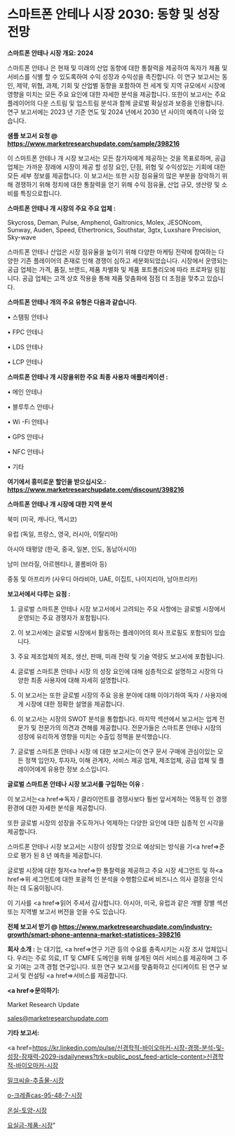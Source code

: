 # 스마트폰 안테나 시장 2030: 동향 및 성장 전망

<strong>스마트폰 안테나 시장 개요: 2024</strong>

스마트폰 안테나 은 현재 및 미래의 산업 동향에 대한 통찰력을 제공하여 독자가 제품 및 서비스를 식별 할 수 있도록하여 수익 성장과 수익성을 촉진합니다. 이 연구 보고서는 동인, 제약, 위협, 과제, 기회 및 산업별 동향을 포함하여 전 세계 및 지역 규모에서 시장에 영향을 미치는 모든 주요 요인에 대한 자세한 분석을 제공합니다. 또한이 보고서는 주요 플레이어의 다운 스트림 및 업스트림 분석과 함께 글로벌 확실성과 보증을 인용합니다. 연구 보고서에는 2023 년 기준 연도 및 2024 년에서 2030 년 사이의 예측이 나와 있습니다.



<strong>샘플 보고서 요청 @ <a href=https://www.marketresearchupdate.com/sample/398216>https://www.marketresearchupdate.com/sample/398216</a></strong>

이 스마트폰 안테나 개 시장 보고서는 모든 참가자에게 제공하는 것을 목표로하며, 공급 업체는 가까운 장래에 시장이 제공 할 성장 요인, 단점, 위협 및 수익성있는 기회에 대한 모든 세부 정보를 제공합니다. 이 보고서는 또한 시장 점유율의 많은 부분을 장악하기 위해 경쟁하기 위해 정치에 대한 통찰력을 얻기 위해 수익 점유율, 산업 규모, 생산량 및 소비를 특징으로합니다.



<strong>스마트폰 안테나 개 시장의 주요 주요 업체 :</strong>

Skycross, Deman, Pulse, Amphenol, Galtronics, Molex, JESONcom, Sunway, Auden, Speed, Ethertronics, Southstar, 3gtx, Luxshare Precision, Sky-wave

스마트폰 안테나 산업은 시장 점유율을 높이기 위해 다양한 마케팅 전략에 참여하는 다양한 기존 플레이어의 존재로 인해 경쟁이 심하고 세분화되었습니다. 시장에서 운영되는 공급 업체는 가격, 품질, 브랜드, 제품 차별화 및 제품 포트폴리오에 따라 프로파일 링됩니다. 공급 업체는 고객 상호 작용을 통해 제품 맞춤화에 점점 더 초점을 맞추고 있습니다.



<strong>스마트폰 안테나 개의 주요 유형은 다음과 같습니다.</strong>

• 스탬핑 안테나

• FPC 안테나

• LDS 안테나

• LCP 안테나



<strong>스마트폰 안테나 개 시장을위한 주요 최종 사용자 애플리케이션 :</strong>

• 메인 안테나

• 블루투스 안테나

• Wi -Fi 안테나

• GPS 안테나

• NFC 안테나

• 기타



<strong>여기에서 흥미로운 할인을 받으십시오.: <a href=https://www.marketresearchupdate.com/discount/398216>https://www.marketresearchupdate.com/discount/398216</a></strong>



<strong>스마트폰 안테나 개 시장에 대한 지역 분석</strong>

북미 (미국, 캐나다, 멕시코)

유럽 (독일, 프랑스, 영국, 러시아, 이탈리아)

아시아 태평양 (한국, 중국, 일본, 인도, 동남아시아)

남미 (브라질, 아르헨티나, 콜롬비아 등)

중동 및 아프리카 (사우디 아라비아, UAE, 이집트, 나이지리아, 남아프리카)



<strong>보고서에서 다루는 요점 :</strong>

1. 글로벌 스마트폰 안테나 시장 보고서에서 고려되는 주요 사항에는 글로벌 시장에서 운영되는 주요 경쟁자가 포함됩니다.

2. 이 보고서에는 글로벌 시장에서 활동하는 플레이어의 회사 프로필도 포함되어 있습니다.

3. 주요 제조업체의 제조, 생산, 판매, 미래 전략 및 기술 역량도 보고서에 포함됩니다.

4. 글로벌 스마트폰 안테나 시장 의 성장 요인에 대해 심층적으로 설명하고 시장의 다양한 최종 사용자에 대해 자세히 설명합니다.

5. 이 보고서는 또한 글로벌 시장의 주요 응용 분야에 대해 이야기하여 독자 / 사용자에게 시장에 대한 정확한 설명을 제공합니다.

6. 이 보고서는 시장의 SWOT 분석을 통합합니다. 마지막 섹션에서 보고서는 업계 전문가 및 전문가의 의견과 견해를 제공합니다. 전문가들은 스마트폰 안테나 시장의 성장에 유리하게 영향을 미치는 수출입 정책을 분석했습니다.

7. 글로벌 스마트폰 안테나 시장 에 대한 보고서는이 연구 문서 구매에 관심이있는 모든 정책 입안자, 투자자, 이해 관계자, 서비스 제공 업체, 제조업체, 공급 업체 및 플레이어에게 유용한 정보 소스입니다.



<strong>글로벌 스마트폰 안테나 시장 보고서를 구입하는 이유 :</strong>

이 보고서는<a href=>독자 / 클</a>라이언트를 경쟁사보다 훨씬 앞서게하는 역동적 인 경쟁 환경에 대한 자세한 분석을 제공합니다.

또한 글로벌 시장의 성장을 주도하거나 억제하는 다양한 요인에 대한 심층적 인 시각을 제공합니다.

스마트폰 안테나 시장 보고서는 시장이 성장할 것으로 예상되는 방식을 기<a href=>준으로</a> 평가 된 8 년 예측을 제공합니다.

글로벌 시장에 대한 철저<a href=>한 통찰력</a>을 제공하고 주요 시장 세그먼트 및 하<a href=>위 세그</a>먼트에 대한 포괄적 인 분석을 수행함으로써 비즈니스 의사 결정을 인식하는 데 도움이됩니다.

이 기사를 <a href=>읽어 주</a>셔서 감사합니다. 아시아, 미국, 유럽과 같은 개별 장별 섹션 또는 지역별 보고서 버전을 얻을 수도 있습니다.



<strong>전체 보고서 받기 @ <a href=https://www.marketresearchupdate.com/industry-growth/smart-phone-antenna-market-statistices-398216>https://www.marketresearchupdate.com/industry-growth/smart-phone-antenna-market-statistices-398216</a></strong>



<strong>회사 소개 :</strong>
는 대기업, <a href=>연구 기</a>관 등의 수요를 충족시키는 시장 조사 업체입니다. 우리는 주로 의료, IT 및 CMFE 도메인을 위해 설계된 여러 서비스를 제공하며 그 주요 기여는 고객 경험 연구입니다. 또한 연구 보고서를 맞춤화하고 신디케이트 된 연구 보고서 및 컨설팅 <a href=>서비</a>스를 제공합니다.



<strong><a href=>문의하기:</a></strong>

Market Research Update

sales@marketresearchupdate.com



<strong>기타 보고서:</strong>

<a href=https://kr.linkedin.com/pulse/신경학적-바이오마커-시장-경쟁-분석-및-성장-잠재력-2029-isdailynews?trk=public_post_feed-article-content>신경학적-바이오마커-시장</a>

<a href=https://www.linkedin.com/pulse/밀크씨슬-추출물-시장-규모-및-성장-2023-survey-spotlight-pro-24-analysis/>밀크씨슬-추출물-시장</a>

<a href=https://www.linkedin.com/pulse/o-크레졸cas-95-48-7-시장-규모-및-성장-2023-survey-spotlight-pro-24-analysis-iiwvc/>o-크레졸cas-95-48-7-시장</a>

<a href=https://www.linkedin.com/pulse/온실-토양-시장-동향-및-성장-전망-analytics-avenue-adventures-24-ana-ooxmf/>온실-토양-시장</a>

<a href=https://www.linkedin.com/pulse/요실금-제품-시장-동향-및-성장-전망-analytics-alchemy-360-analysis-nrxuc/>요실금-제품-시장</a>"
